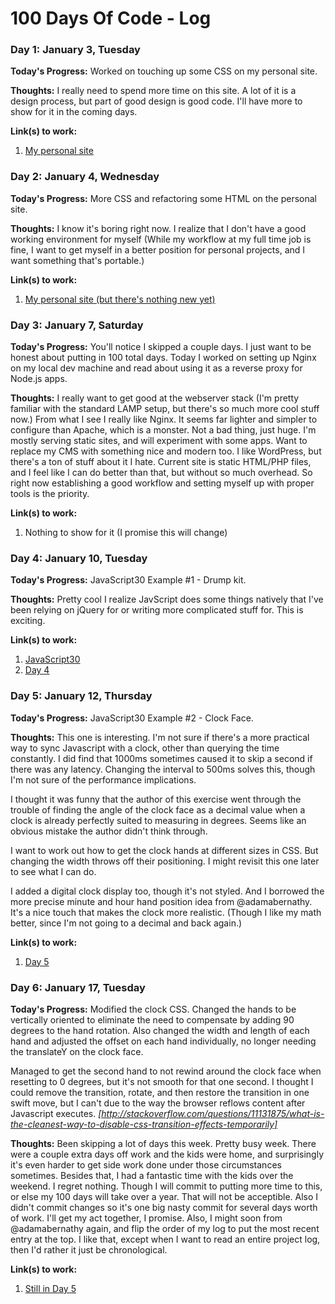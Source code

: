 # 100 Days Of Code - Log

### Day 1: January 3, Tuesday

**Today's Progress:** Worked on touching up some CSS on my personal site.

**Thoughts:** I really need to spend more time on this site. A lot of it is a design process, but part of good design is good code. I'll have more to show for it in the coming days.

**Link(s) to work:**
1. [My personal site](https://aaronburrows.com)


### Day 2: January 4, Wednesday

**Today's Progress:** More CSS and refactoring some HTML on the personal site.

**Thoughts:** I know it's boring right now. I realize that I don't have a good working environment for myself (While my workflow at my full time job is fine, I want to get myself in a better position for personal projects, and I want something that's portable.)

**Link(s) to work:**
1. [My personal site (but there's nothing new yet)](https://aaronburrows.com)


### Day 3: January 7, Saturday

**Today's Progress:** You'll notice I skipped a couple days. I just want to be honest about putting in 100 total days. Today I worked on setting up Nginx on my local dev machine and read about using it as a reverse proxy for Node.js apps.

**Thoughts:** I really want to get good at the webserver stack (I'm pretty familiar with the standard LAMP setup, but there's so much more cool stuff now.) From what I see I really like Nginx. It seems far lighter and simpler to configure than Apache, which is a monster. Not a bad thing, just huge. I'm mostly serving static sites, and will experiment with some apps. Want to replace my CMS with something nice and modern too. I like WordPress, but there's a ton of stuff about it I hate. Current site is static HTML/PHP files, and I feel like I can do better than that, but without so much overhead. So right now establishing a good workflow and setting myself up with proper tools is the priority.

**Link(s) to work:**
1. Nothing to show for it (I promise this will change)


### Day 4: January 10, Tuesday

**Today's Progress:** JavaScript30 Example #1 - Drump kit.

**Thoughts:** Pretty cool I realize JavScript does some things natively that I've been relying on jQuery for or writing more complicated stuff for. This is exciting.

**Link(s) to work:**
1. [JavaScript30](https://javascript30.com/)
2. [Day 4](work/day04/)

### Day 5: January 12, Thursday

**Today's Progress:** JavaScript30 Example #2 - Clock Face.

**Thoughts:** This one is interesting. I'm not sure if there's a more practical way to sync Javascript with a clock, other than querying the time constantly. I did find that 1000ms sometimes caused it to skip a second if there was any latency. Changing the interval to 500ms solves this, though I'm not sure of the performance implications.

I thought it was funny that the author of this exercise went through the trouble of finding the angle of the clock face as a decimal value when a clock is already perfectly suited to measuring in degrees. Seems like an obvious mistake the author didn't think through.

I want to work out how to get the clock hands at different sizes in CSS. But changing the width throws off their positioning. I might revisit this one later to see what I can do.

I added a digital clock display too, though it's not styled. And I borrowed the more precise minute and hour hand position idea from @adamabernathy. It's a nice touch that makes the clock more realistic. (Though I like my math better, since I'm not going to a decimal and back again.)

**Link(s) to work:**
1. [Day 5](work/day05)


### Day 6: January 17, Tuesday

**Today's Progress:** Modified the clock CSS. Changed the hands to be vertically oriented to eliminate the need to compensate by adding 90 degrees to the hand rotation. Also changed the width and length of each hand and adjusted the offset on each hand individually, no longer needing the translateY on the clock face.

Managed to get the second hand to not rewind around the clock face when resetting to 0 degrees, but it's not smooth for that one second. I thought I could remove the transition, rotate, and then restore the transition in one swift move, but I can't due to the way the browser reflows content after Javascript executes. *[http://stackoverflow.com/questions/11131875/what-is-the-cleanest-way-to-disable-css-transition-effects-temporarily]*

**Thoughts:** Been skipping a lot of days this week. Pretty busy week. There were a couple extra days off work and the kids were home, and surprisingly it's even harder to get side work done under those circumstances sometimes. Besides that, I had a fantastic time with the kids over the weekend. I regret nothing. Though I will commit to putting more time to this, or else my 100 days will take over a year. That will not be acceptible. Also I didn't commit changes so it's one big nasty commit for several days worth of work. I'll get my act together, I promise. Also, I might soon from @adamabernathy again, and flip the order of my log to put the most recent entry at the top. I like that, except when I want to read an entire project log, then I'd rather it just be chronological.

**Link(s) to work:**
1. [Still in Day 5](work/day05)
